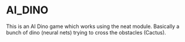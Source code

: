 # AI_DINO
This is an AI Dino game which works using the neat module. Basically a bunch of dino (neural nets) trying to cross the obstacles (Cactus).
